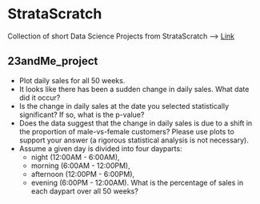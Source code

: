 # StrataScratch
Collection of short Data Science Projects from StrataScratch --> [Link](https://www.stratascratch.com/)

## 23andMe_project
- Plot daily sales for all 50 weeks.
- It looks like there has been a sudden change in daily sales. What date did it occur?
- Is the change in daily sales at the date you selected statistically significant? If so, what is the p-value?
- Does the data suggest that the change in daily sales is due to a shift in the proportion of male-vs-female customers? Please use plots to support your answer (a rigorous statistical analysis is not necessary).
- Assume a given day is divided into four dayparts:
    - night (12:00AM - 6:00AM),
    - morning (6:00AM - 12:00PM),
    - afternoon (12:00PM - 6:00PM),
    - evening (6:00PM - 12:00AM).
  What is the percentage of sales in each daypart over all 50 weeks?
